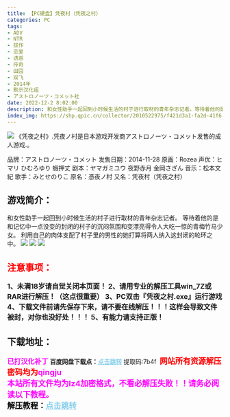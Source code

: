 ```yaml
---
title: 【PC硬盘】凭夜村（凭夜之村）
categories: PC
tags:
- ADV
- NTR
- 拔作
- 恋爱
- 诱惑
- 传奇
- 田园
- 双飞
- 2014年
- 默示汉化组
- アストロノーツ・コメット社
date: 2022-12-2 8:02:00
description: 和女性助手一起回到小时候生活的村子进行取材的青年杂志记者。等待着他的是和记忆中一点没变的封闭的村子的沉闷氛围和变漂亮得令人大吃一惊的青梅竹马少女。利用自己的肉体支配了村子里的男性的她打算将两人纳入这封闭的轮环之中。
index_img: https://shp.qpic.cn/collector/2010522975/f421d3a1-fa2d-41f6-b651-ac04eeba94a6/0
---
```

![](https://shp.qpic.cn/collector/2010522975/f421d3a1-fa2d-41f6-b651-ac04eeba94a6/0)
《凭夜之村》.凭夜ノ村是日本游戏开发商アストロノーツ・コメット发售的成人游戏.。

品牌：アストロノーツ・コメット
发售日期：2014-11-28
原画：Rozea
声优：ヒマリ ひむろゆり 蝦押丈
剧本：ヤマガミユウ 夜野赤月 金岡さざん
音乐：松本文紀
歌手：みとせのりこ
原名：憑夜ノ村
又名：凭夜村（凭夜之村）

## 游戏简介：
和女性助手一起回到小时候生活的村子进行取材的青年杂志记者。
等待着他的是和记忆中一点没变的封闭的村子的沉闷氛围和变漂亮得令人大吃一惊的青梅竹马少女。
利用自己的肉体支配了村子里的男性的她打算将两人纳入这封闭的轮环之中。
![](https://shp.qpic.cn/collector/2010522975/23b75e1c-d408-4d0d-a042-d142dc793a48/0)
![](https://shp.qpic.cn/collector/2010522975/3efedd3a-1a58-4dbf-af53-08e3e3349fa2/0)
![](https://shp.qpic.cn/collector/2010522975/161e0868-54ad-49bb-aaee-80bbf82e29f5/0)





## <font color=#FF0000 >注意事项：</font>
<font size=3><b>1、未满18岁请自觉关闭本页面！
2、请用专业的解压工具win_7Z或RAR进行解压！（这点很重要）
3、PC双击『凭夜之村.exe』运行游戏
4、下载文件前请先保存下来，请不要在线解压！！！这样会导致文件被封，对你也没好处！！！
5、有能力请支持正版！</b></font>

## 下载地址：
<font color=#FF00FF size=3>**已打汉化补丁**</font>
<b>百度网盘下载点：</b><a href="https://pan.baidu.com/s/1_446nRIKScJALq5kd6iLIQ?pwd=7b4f" style="color: #87CEEB;"><b>点击跳转</b></a> 提取码:7b4f
<a style="padding: 0" href="https://post.qingju.org/AD/"><img style="max-width:100%" src="https://img.acgus.top/i/2024/07/478f689b8021d8d499ab43d21acf137a.gif" alt=""></a>
<b><font color=#FF0000 size=4>网站所有资源解压密码均为</b></font><b><font color=#FF00FF size=4>qingju</font><font color=#FF0000 ></font></b><br><b><font color=#FF00FF size=4>本站所有文件均为lz4加密格式，不看必解压失败！！请务必阅读以下教程。</b></font><br><b><font color=#000 size=4>解压教程：</b><a href="https://post.qingju.org/tutorial/000/" style="color: #87CEEB;"><b>点击跳转</b></a>